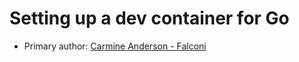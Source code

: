 # Setting up a dev container for Go

* Primary author: [Carmine Anderson - Falconi](https://github.com/carmine-anderson)